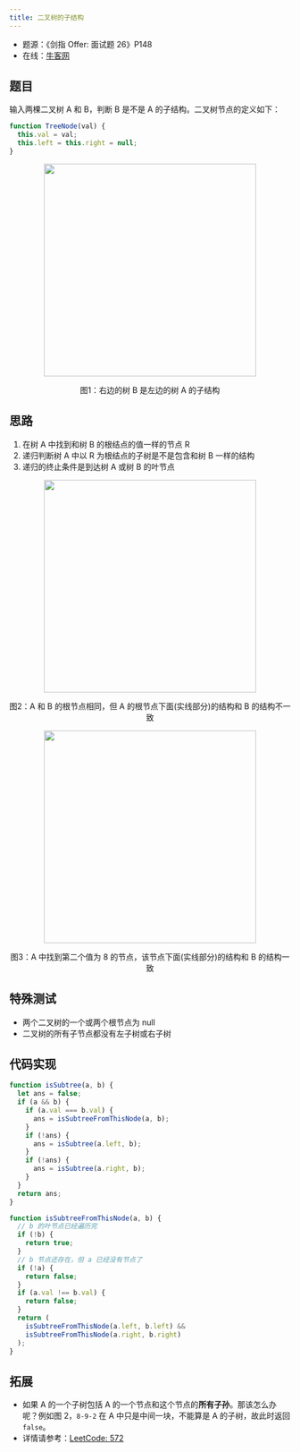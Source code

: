 ```yaml
---
title: 二叉树的子结构
---
```


- 题源：《剑指 Offer: 面试题 26》P148
- 在线：[牛客网](https://www.nowcoder.com/practice/6e196c44c7004d15b1610b9afca8bd88)

## 题目

输入两棵二叉树 A 和 B，判断 B 是不是 A 的子结构。二叉树节点的定义如下：

```js
function TreeNode(val) {
  this.val = val;
  this.left = this.right = null;
}
```

<div align="center">
    <img width="380" src="https://cosmos-x.oss-cn-hangzhou.aliyuncs.com/b0OD25.png" />
    <p>图1：右边的树 B 是左边的树 A 的子结构</p>
</div>

## 思路

1. 在树 A 中找到和树 B 的根结点的值一样的节点 R
2. 递归判断树 A 中以 R 为根结点的子树是不是包含和树 B 一样的结构
3. 递归的终止条件是到达树 A 或树 B 的叶节点

<div align="center">
    <img width="380" src="https://cosmos-x.oss-cn-hangzhou.aliyuncs.com/EB7CVW.png" />
    <p>图2：A 和 B 的根节点相同，但 A 的根节点下面(实线部分)的结构和 B 的结构不一致</p>
</div>

<div align="center">
    <img width="380" src="https://cosmos-x.oss-cn-hangzhou.aliyuncs.com/epxJGQ.png" />
    <p>图3：A 中找到第二个值为 8 的节点，该节点下面(实线部分)的结构和 B 的结构一致</p>
</div>

## 特殊测试

- 两个二叉树的一个或两个根节点为 null
- 二叉树的所有子节点都没有左子树或右子树

## 代码实现

```js
function isSubtree(a, b) {
  let ans = false;
  if (a && b) {
    if (a.val === b.val) {
      ans = isSubtreeFromThisNode(a, b);
    }
    if (!ans) {
      ans = isSubtree(a.left, b);
    }
    if (!ans) {
      ans = isSubtree(a.right, b);
    }
  }
  return ans;
}

function isSubtreeFromThisNode(a, b) {
  // b 的叶节点已经遍历完
  if (!b) {
    return true;
  }
  // b 节点还存在，但 a 已经没有节点了
  if (!a) {
    return false;
  }
  if (a.val !== b.val) {
    return false;
  }
  return (
    isSubtreeFromThisNode(a.left, b.left) &&
    isSubtreeFromThisNode(a.right, b.right)
  );
}
```

## 拓展

- 如果 A 的一个子树包括 A 的一个节点和这个节点的**所有子孙**。那该怎么办呢？例如图 2，`8-9-2` 在 A 中只是中间一块，不能算是 A 的子树，故此时返回 `false`。
- 详情请参考：[LeetCode: 572](https://leetcode-cn.com/problems/subtree-of-another-tree/)
